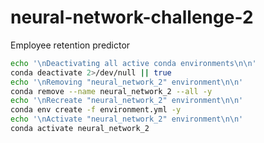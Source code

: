 # neural-network-challenge-2
Employee retention predictor

```bash
echo '\nDeactivating all active conda environments\n\n'
conda deactivate 2>/dev/null || true
echo '\nRemoving "neural_network_2" environment\n\n'
conda remove --name neural_network_2 --all -y
echo '\nRecreate "neural_network_2" environment\n\n'
conda env create -f environment.yml -y
echo '\nActivate "neural_network_2" environment\n\n'
conda activate neural_network_2
```
